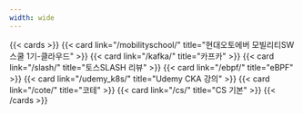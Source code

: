 ```yaml
---
width: wide
---
```

{{< cards >}}
  {{< card link="/mobilityschool/" title="현대오토에버 모빌리티SW스쿨 1기-클라우드" >}}
  {{< card link="/kafka/" title="카프카" >}}
  {{< card link="/slash/" title="토스SLASH 리뷰" >}}
  {{< card link="/ebpf/" title="eBPF" >}}
  {{< card link="/udemy_k8s/" title="Udemy CKA 강의" >}}
  {{< card link="/cote/" title="코테" >}}
  {{< card link="/cs/" title="CS 기본" >}}
{{< /cards >}}